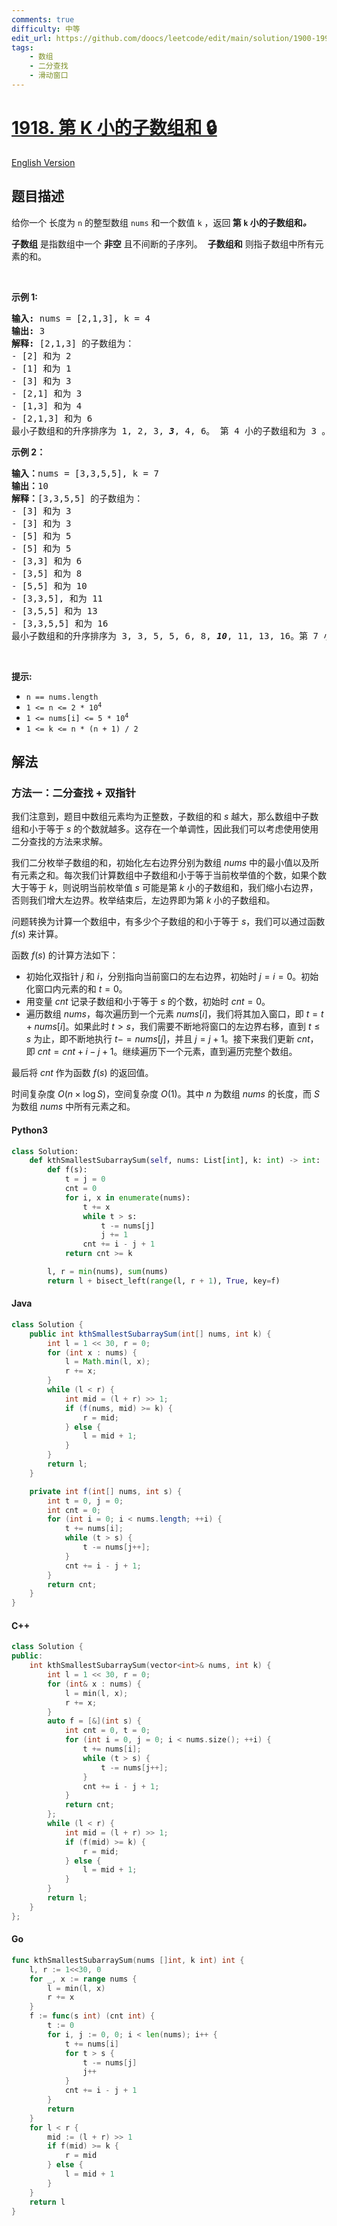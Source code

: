 ```yaml
---
comments: true
difficulty: 中等
edit_url: https://github.com/doocs/leetcode/edit/main/solution/1900-1999/1918.Kth%20Smallest%20Subarray%20Sum/README.md
tags:
    - 数组
    - 二分查找
    - 滑动窗口
---
```


<!-- problem:start -->

# [1918. 第 K 小的子数组和 🔒](https://leetcode.cn/problems/kth-smallest-subarray-sum)

[English Version](/solution/1900-1999/1918.Kth%20Smallest%20Subarray%20Sum/README_EN.md)

## 题目描述

<!-- description:start -->

<p>给你一个 长度为&nbsp;<code>n</code>&nbsp;的整型数组&nbsp;<code>nums</code>&nbsp;和一个数值&nbsp;<code>k</code>&nbsp;，返回<strong> 第<em>&nbsp;</em><code>k</code>&nbsp;小的子数组和<i>。</i></strong></p>

<p><b>子数组</b> 是指数组中一个 <b>非空</b>&nbsp;且不间断的子序列。&nbsp; <b>子数组和</b> 则指子数组中所有元素的和。</p>

<p>&nbsp;</p>

<p><strong>示例 1:</strong></p>

<pre>
<strong>输入:</strong> nums = [2,1,3], k = 4
<strong>输出:</strong> 3
<strong>解释: </strong>[2,1,3] 的子数组为：
- [2] 和为 2
- [1] 和为 1
- [3] 和为 3
- [2,1] 和为 3
- [1,3] 和为 4
- [2,1,3] 和为 6 
最小子数组和的升序排序为 1, 2, 3, <strong><em>3</em></strong>, 4, 6。 第 4 小的子数组和为 3 。
</pre>

<strong>示例 2：</strong>

<pre>
<strong>输入：</strong>nums = [3,3,5,5], k = 7
<strong>输出：</strong>10
<strong>解释：</strong>[3,3,5,5] 的子数组为：
- [3] 和为 3
- [3] 和为 3
- [5] 和为 5
- [5] 和为 5
- [3,3] 和为 6
- [3,5] 和为 8
- [5,5] 和为 10
- [3,3,5], 和为 11
- [3,5,5] 和为 13
- [3,3,5,5] 和为 16
最小子数组和的升序排序为 3, 3, 5, 5, 6, 8, <strong><em>10</em></strong>, 11, 13, 16。第 7 小的子数组和为 10 。
</pre>

<p>&nbsp;</p>

<p><strong>提示:</strong></p>

<ul>
	<li><code>n == nums.length</code></li>
	<li><code>1 &lt;= n&nbsp;&lt;= 2 * 10<sup>4</sup></code></li>
	<li><code>1 &lt;= nums[i] &lt;= 5 * 10<sup>4</sup></code></li>
	<li><code>1 &lt;= k &lt;= n * (n + 1) / 2</code></li>
</ul>

<!-- description:end -->

## 解法

<!-- solution:start -->

### 方法一：二分查找 + 双指针

我们注意到，题目中数组元素均为正整数，子数组的和 $s$ 越大，那么数组中子数组和小于等于 $s$ 的个数就越多。这存在一个单调性，因此我们可以考虑使用使用二分查找的方法来求解。

我们二分枚举子数组的和，初始化左右边界分别为数组 $nums$ 中的最小值以及所有元素之和。每次我们计算数组中子数组和小于等于当前枚举值的个数，如果个数大于等于 $k$，则说明当前枚举值 $s$ 可能是第 $k$ 小的子数组和，我们缩小右边界，否则我们增大左边界。枚举结束后，左边界即为第 $k$ 小的子数组和。

问题转换为计算一个数组中，有多少个子数组的和小于等于 $s$，我们可以通过函数 $f(s)$ 来计算。

函数 $f(s)$ 的计算方法如下：

-   初始化双指针 $j$ 和 $i$，分别指向当前窗口的左右边界，初始时 $j = i = 0$。初始化窗口内元素的和 $t = 0$。
-   用变量 $cnt$ 记录子数组和小于等于 $s$ 的个数，初始时 $cnt = 0$。
-   遍历数组 $nums$，每次遍历到一个元素 $nums[i]$，我们将其加入窗口，即 $t = t + nums[i]$。如果此时 $t \gt s$，我们需要不断地将窗口的左边界右移，直到 $t \le s$ 为止，即不断地执行 $t -= nums[j]$，并且 $j = j + 1$。接下来我们更新 $cnt$，即 $cnt = cnt + i - j + 1$。继续遍历下一个元素，直到遍历完整个数组。

最后将 $cnt$ 作为函数 $f(s)$ 的返回值。

时间复杂度 $O(n \times \log S)$，空间复杂度 $O(1)$。其中 $n$ 为数组 $nums$ 的长度，而 $S$ 为数组 $nums$ 中所有元素之和。

<!-- tabs:start -->

#### Python3

```python
class Solution:
    def kthSmallestSubarraySum(self, nums: List[int], k: int) -> int:
        def f(s):
            t = j = 0
            cnt = 0
            for i, x in enumerate(nums):
                t += x
                while t > s:
                    t -= nums[j]
                    j += 1
                cnt += i - j + 1
            return cnt >= k

        l, r = min(nums), sum(nums)
        return l + bisect_left(range(l, r + 1), True, key=f)
```

#### Java

```java
class Solution {
    public int kthSmallestSubarraySum(int[] nums, int k) {
        int l = 1 << 30, r = 0;
        for (int x : nums) {
            l = Math.min(l, x);
            r += x;
        }
        while (l < r) {
            int mid = (l + r) >> 1;
            if (f(nums, mid) >= k) {
                r = mid;
            } else {
                l = mid + 1;
            }
        }
        return l;
    }

    private int f(int[] nums, int s) {
        int t = 0, j = 0;
        int cnt = 0;
        for (int i = 0; i < nums.length; ++i) {
            t += nums[i];
            while (t > s) {
                t -= nums[j++];
            }
            cnt += i - j + 1;
        }
        return cnt;
    }
}
```

#### C++

```cpp
class Solution {
public:
    int kthSmallestSubarraySum(vector<int>& nums, int k) {
        int l = 1 << 30, r = 0;
        for (int& x : nums) {
            l = min(l, x);
            r += x;
        }
        auto f = [&](int s) {
            int cnt = 0, t = 0;
            for (int i = 0, j = 0; i < nums.size(); ++i) {
                t += nums[i];
                while (t > s) {
                    t -= nums[j++];
                }
                cnt += i - j + 1;
            }
            return cnt;
        };
        while (l < r) {
            int mid = (l + r) >> 1;
            if (f(mid) >= k) {
                r = mid;
            } else {
                l = mid + 1;
            }
        }
        return l;
    }
};
```

#### Go

```go
func kthSmallestSubarraySum(nums []int, k int) int {
	l, r := 1<<30, 0
	for _, x := range nums {
		l = min(l, x)
		r += x
	}
	f := func(s int) (cnt int) {
		t := 0
		for i, j := 0, 0; i < len(nums); i++ {
			t += nums[i]
			for t > s {
				t -= nums[j]
				j++
			}
			cnt += i - j + 1
		}
		return
	}
	for l < r {
		mid := (l + r) >> 1
		if f(mid) >= k {
			r = mid
		} else {
			l = mid + 1
		}
	}
	return l
}
```

<!-- tabs:end -->

<!-- solution:end -->

<!-- problem:end -->

